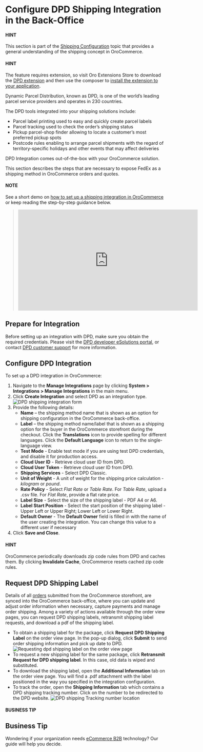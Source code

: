 <a id="doc-integrations-dpd"></a>

# Configure DPD Shipping Integration in the Back-Office

#### HINT
This section is part of the [Shipping Configuration](../../../../concept-guides/administration/shipping-configuration/index.md#admin-guide-shipping) topic that provides a general understanding of the shipping concept in OroCommerce.

#### HINT
The feature requires extension, so visit Oro Extensions Store to download the <a href="https://marketplace.oroinc.com/orocommerce/extension/orocommerce-dpd-integration/" target="_blank">DPD extension</a> and then use the composer to [install the extension to your application](../../../../../backend/extension/install-extension.md#cookbook-extensions-composer).

Dynamic Parcel Distribution, known as DPD, is one of the world’s leading parcel service providers and operates in 230 countries.

The DPD tools integrated into your shipping solutions include:

* Parcel label printing used to easy and quickly create parcel labels
* Parcel tracking used to check the order’s shipping status
* Pickup parcel-shop finder allowing to locate a customer’s most preferred pickup spots
* Postcode rules enabling to arrange parcel shipments with the regard of territory-specific holidays and other events that may affect deliveries

DPD Integration comes out-of-the-box with your OroCommerce solution.

This section describes the steps that are necessary to expose FedEx as a shipping method in OroCommerce orders and quotes.

#### NOTE
See a short demo on <a href="https://academy.oroinc.com/media-library/create-shipping-integrations" target="_blank">how to set up a shipping integration in OroCommerce</a> or keep reading the step-by-step guidance below.

> <iframe width="560" height="315" src="https://www.youtube.com/embed/ileKXVTG6B8" frameborder="0" allowfullscreen></iframe>

## Prepare for Integration

Before setting up an integration with DPD, make sure you obtain the required credentials. Please visit the <a href="https://esolutions.dpd.com/entwickler.aspx" target="_blank">DPD developer eSolutions portal</a>, or contact <a href="mailto:it@dpd.com" target="_blank">DPD customer support</a> for more information.

## Configure DPD Integration

To set up a DPD integration in OroCommerce:

1. Navigate to the **Manage Integrations** page by clicking **System > Integrations > Manage Integrations** in the main menu.
2. Click **Create Integration** and select DPD as an integration type.
   ![DPD shipping integration form](user/img/system/integrations/dpd/dpd-integration.png)
3. Provide the following details:
   * **Name** – the shipping method name that is shown as an option for shipping configuration in the OroCommerce back-office.
   * **Label** – the shipping method name/label that is shown as a shipping option for the buyer in the OroCommerce storefront during the checkout.
     Click the **Translations** icon to provide spelling for different languages. Click the **Default Language** icon to return to the single-language view.
   * **Test Mode** - Enable test mode if you are using test DPD credentials, and disable it for production access.
   * **Cloud User ID** - Retrieve cloud user ID from DPD.
   * **Cloud User Token** - Retrieve cloud user ID from DPD.
   * **Shipping Services** - Select DPD Classic.
   * **Unit of Weight** - A unit of weight for the shipping price calculation - *kilogram* or *pound*.
   * **Rate Policy** - Select *Flat Rate* or *Table Rate*. For *Table Rate*, upload a .csv file. For *Flat Rate*, provide a flat rate price.
   * **Label Size** - Select the size of the shipping label - PDF A4 or A6.
   * **Label Start Position** - Select the start position of the shipping label - Upper Left or Upper Right; Lower Left or Lower Right.
   * **Default Owner** - The **Default Owner** field is filled in with the name of the user creating the integration. You can change this value to a different user if necessary
4. Click **Save and Close**.

#### HINT
OroCommerce periodically downloads zip code rules from DPD and caches them. By clicking **Invalidate Cache**, OroCommerce resets cached zip code rules.

## Request DPD Shipping Label

Details of all [orders](../../../sales/orders/index.md#user-guide-sales-orders) submitted from the OroCommerce storefront, are synced into the OroCommerce back-office, where you can update and adjust order information when necessary, capture payments and manage order shipping. Among a variety of actions available through the order view pages, you can request DPD shipping labels, retransmit shipping label requests, and download a pdf of the shipping label.

* To obtain a shipping label for the package, click **Request DPD Shipping Label** on the order view page. In the pop-up dialog, click **Submit** to send order shipping information and pick up date to DPD.
  ![Requesting dpd shipping label on the order view page](user/img/system/integrations/dpd/request-label.png)
* To request a new shipping label for the same package, click **Retransmit Request for DPD shipping label**. In this case, old data is wiped and substituted.
* To download the shipping label, open the **Additional Information** tab on the order view page. You will find a .pdf attachment with the label positioned in the way you specified in the integration configuration.
* To track the order, open the **Shipping Information** tab which contains a DPD shipping tracking number. Click on the number to be redirected to the DPD website.
  ![DPD shipping Tracking number location](user/img/system/integrations/dpd/tracking.png)

#### BUSINESS TIP
## Business Tip

Wondering if your organization needs <a href="https://oroinc.com/b2b-ecommerce/what-is-b2b-ecommerce/" target="_blank">eCommerce B2B</a> technology? Our guide will help you decide.

